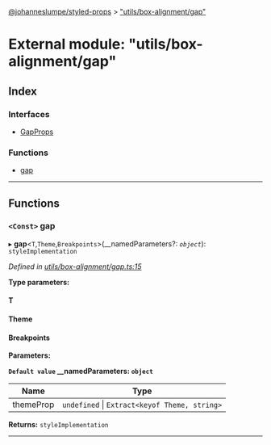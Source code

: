 [@johanneslumpe/styled-props](../README.md) > ["utils/box-alignment/gap"](../modules/_utils_box_alignment_gap_.md)

# External module: "utils/box-alignment/gap"

## Index

### Interfaces

* [GapProps](../interfaces/_utils_box_alignment_gap_.gapprops.md)

### Functions

* [gap](_utils_box_alignment_gap_.md#gap)

---

## Functions

<a id="gap"></a>

### `<Const>` gap

▸ **gap**<`T`,`Theme`,`Breakpoints`>(__namedParameters?: *`object`*): `styleImplementation`

*Defined in [utils/box-alignment/gap.ts:15](https://github.com/johanneslumpe/styled-props/blob/8e709f1/src/utils/box-alignment/gap.ts#L15)*

**Type parameters:**

#### T 
#### Theme 
#### Breakpoints 
**Parameters:**

**`Default value` __namedParameters: `object`**

| Name | Type |
| ------ | ------ |
| themeProp | `undefined` \| `Extract<keyof Theme, string>` |

**Returns:** `styleImplementation`

___

